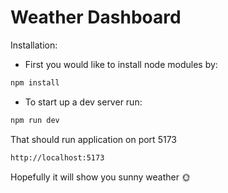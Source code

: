 # Weather Dashboard

Installation:

- First you would like to install node modules by:

```sh
npm install
```

- To start up a dev server run:

```sh
npm run dev
```

That should run application on port 5173

```sh
http://localhost:5173
```

Hopefully it will show you sunny weather 🌞
